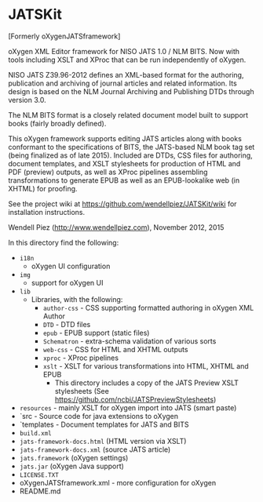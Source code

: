 JATSKit
=======

[Formerly oXygenJATSframework]

oXygen XML Editor framework for NISO JATS 1.0 / NLM BITS. Now with
tools including XSLT and XProc that can be run independently of oXygen.

NISO JATS Z39.96-2012 defines an XML-based format for the authoring,
publication and archiving of journal articles and related information.
Its design is based on the NLM Journal Archiving and Publishing DTDs
through version 3.0.

The NLM BITS format is a closely related document model built to support
books (fairly broadly defined).

This oXygen framework supports editing JATS articles along with books
conformant to the specifications of BITS, the JATS-based NLM book
tag set (being finalized as of late 2015). Included are DTDs, CSS files
for authoring, document templates, and XSLT stylesheets for production
of HTML and PDF (preview) outputs, as well as XProc pipelines assembling
transformations to generate EPUB as well as an EPUB-lookalike web
(in XHTML) for proofing.

See the project wiki at https://github.com/wendellpiez/JATSKit/wiki
for installation instructions.

Wendell Piez (http://www.wendellpiez.com), November 2012, 2015

In this directory find the following:

* `i18n`
  * oXygen UI configuration
* `img`
  * support for oXygen UI
* `lib`
  * Libraries, with the following:
    * `author-css` - CSS supporting formatted authoring in oXygen XML Author
    * `DTD` - DTD files
    * `epub` - EPUB support (static files)
    * `Schematron` - extra-schema validation of various sorts
    * `web-css` - CSS for HTML and XHTML outputs
    * `xproc` - XProc pipelines
    * `xslt` - XSLT for various transformations into HTML, XHTML and EPUB
      * This directory includes a copy of the JATS Preview XSLT stylesheets
      (See https://github.com/ncbi/JATSPreviewStylesheets)
* `resources` - mainly XSLT for oXygen import into JATS (smart paste)
* `src - Source code for java extensions to oXygen
* `templates - Document templates for JATS and BITS
* `build.xml`
* `jats-framework-docs.html` (HTML version via XSLT)
* `jats-framework-docs.xml` (source JATS article)
* `jats.framework` (oXygen settings)
* `jats.jar` (oXygen Java support)
* `LICENSE.TXT`
* oXygenJATSframework.xml - more configuration for oXygen
* README.md

